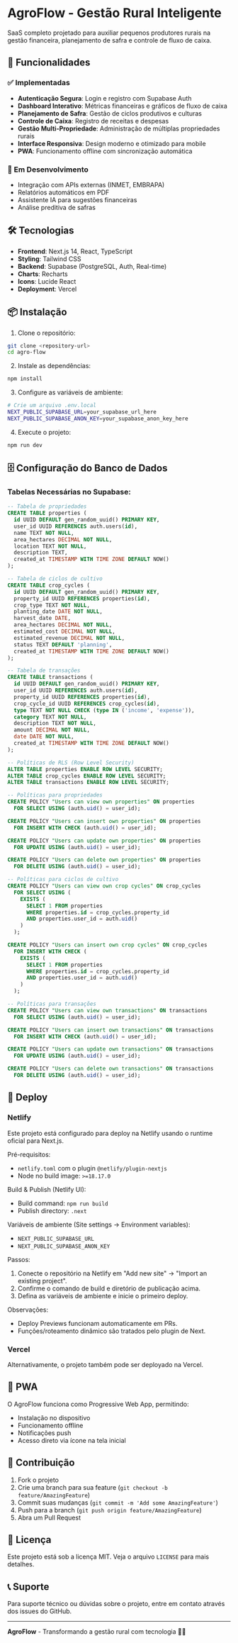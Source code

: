 # AgroFlow - Gestão Rural Inteligente

SaaS completo projetado para auxiliar pequenos produtores rurais na gestão financeira, planejamento de safra e controle de fluxo de caixa.

## 🚀 Funcionalidades

### ✅ Implementadas
- **Autenticação Segura**: Login e registro com Supabase Auth
- **Dashboard Interativo**: Métricas financeiras e gráficos de fluxo de caixa
- **Planejamento de Safra**: Gestão de ciclos produtivos e culturas
- **Controle de Caixa**: Registro de receitas e despesas
- **Gestão Multi-Propriedade**: Administração de múltiplas propriedades rurais
- **Interface Responsiva**: Design moderno e otimizado para mobile
- **PWA**: Funcionamento offline com sincronização automática

### 🔄 Em Desenvolvimento
- Integração com APIs externas (INMET, EMBRAPA)
- Relatórios automáticos em PDF
- Assistente IA para sugestões financeiras
- Análise preditiva de safras

## 🛠️ Tecnologias

- **Frontend**: Next.js 14, React, TypeScript
- **Styling**: Tailwind CSS
- **Backend**: Supabase (PostgreSQL, Auth, Real-time)
- **Charts**: Recharts
- **Icons**: Lucide React
- **Deployment**: Vercel

## 📦 Instalação

1. Clone o repositório:
```bash
git clone <repository-url>
cd agro-flow
```

2. Instale as dependências:
```bash
npm install
```

3. Configure as variáveis de ambiente:
```bash
# Crie um arquivo .env.local
NEXT_PUBLIC_SUPABASE_URL=your_supabase_url_here
NEXT_PUBLIC_SUPABASE_ANON_KEY=your_supabase_anon_key_here
```

4. Execute o projeto:
```bash
npm run dev
```

## 🗄️ Configuração do Banco de Dados

### Tabelas Necessárias no Supabase:

```sql
-- Tabela de propriedades
CREATE TABLE properties (
  id UUID DEFAULT gen_random_uuid() PRIMARY KEY,
  user_id UUID REFERENCES auth.users(id),
  name TEXT NOT NULL,
  area_hectares DECIMAL NOT NULL,
  location TEXT NOT NULL,
  description TEXT,
  created_at TIMESTAMP WITH TIME ZONE DEFAULT NOW()
);

-- Tabela de ciclos de cultivo
CREATE TABLE crop_cycles (
  id UUID DEFAULT gen_random_uuid() PRIMARY KEY,
  property_id UUID REFERENCES properties(id),
  crop_type TEXT NOT NULL,
  planting_date DATE NOT NULL,
  harvest_date DATE,
  area_hectares DECIMAL NOT NULL,
  estimated_cost DECIMAL NOT NULL,
  estimated_revenue DECIMAL NOT NULL,
  status TEXT DEFAULT 'planning',
  created_at TIMESTAMP WITH TIME ZONE DEFAULT NOW()
);

-- Tabela de transações
CREATE TABLE transactions (
  id UUID DEFAULT gen_random_uuid() PRIMARY KEY,
  user_id UUID REFERENCES auth.users(id),
  property_id UUID REFERENCES properties(id),
  crop_cycle_id UUID REFERENCES crop_cycles(id),
  type TEXT NOT NULL CHECK (type IN ('income', 'expense')),
  category TEXT NOT NULL,
  description TEXT NOT NULL,
  amount DECIMAL NOT NULL,
  date DATE NOT NULL,
  created_at TIMESTAMP WITH TIME ZONE DEFAULT NOW()
);

-- Políticas de RLS (Row Level Security)
ALTER TABLE properties ENABLE ROW LEVEL SECURITY;
ALTER TABLE crop_cycles ENABLE ROW LEVEL SECURITY;
ALTER TABLE transactions ENABLE ROW LEVEL SECURITY;

-- Políticas para propriedades
CREATE POLICY "Users can view own properties" ON properties
  FOR SELECT USING (auth.uid() = user_id);

CREATE POLICY "Users can insert own properties" ON properties
  FOR INSERT WITH CHECK (auth.uid() = user_id);

CREATE POLICY "Users can update own properties" ON properties
  FOR UPDATE USING (auth.uid() = user_id);

CREATE POLICY "Users can delete own properties" ON properties
  FOR DELETE USING (auth.uid() = user_id);

-- Políticas para ciclos de cultivo
CREATE POLICY "Users can view own crop cycles" ON crop_cycles
  FOR SELECT USING (
    EXISTS (
      SELECT 1 FROM properties 
      WHERE properties.id = crop_cycles.property_id 
      AND properties.user_id = auth.uid()
    )
  );

CREATE POLICY "Users can insert own crop cycles" ON crop_cycles
  FOR INSERT WITH CHECK (
    EXISTS (
      SELECT 1 FROM properties 
      WHERE properties.id = crop_cycles.property_id 
      AND properties.user_id = auth.uid()
    )
  );

-- Políticas para transações
CREATE POLICY "Users can view own transactions" ON transactions
  FOR SELECT USING (auth.uid() = user_id);

CREATE POLICY "Users can insert own transactions" ON transactions
  FOR INSERT WITH CHECK (auth.uid() = user_id);

CREATE POLICY "Users can update own transactions" ON transactions
  FOR UPDATE USING (auth.uid() = user_id);

CREATE POLICY "Users can delete own transactions" ON transactions
  FOR DELETE USING (auth.uid() = user_id);
```

## 🚀 Deploy

### Netlify
Este projeto está configurado para deploy na Netlify usando o runtime oficial para Next.js.

Pré-requisitos:
- `netlify.toml` com o plugin `@netlify/plugin-nextjs`
- Node no build image: `>=18.17.0`

Build & Publish (Netlify UI):
- Build command: `npm run build`
- Publish directory: `.next`

Variáveis de ambiente (Site settings → Environment variables):
- `NEXT_PUBLIC_SUPABASE_URL`
- `NEXT_PUBLIC_SUPABASE_ANON_KEY`

Passos:
1. Conecte o repositório na Netlify em "Add new site" → "Import an existing project".
2. Confirme o comando de build e diretório de publicação acima.
3. Defina as variáveis de ambiente e inicie o primeiro deploy.

Observações:
- Deploy Previews funcionam automaticamente em PRs.
- Funções/roteamento dinâmico são tratados pelo plugin de Next.

### Vercel
Alternativamente, o projeto também pode ser deployado na Vercel.

## 📱 PWA

O AgroFlow funciona como Progressive Web App, permitindo:
- Instalação no dispositivo
- Funcionamento offline
- Notificações push
- Acesso direto via ícone na tela inicial

## 🤝 Contribuição

1. Fork o projeto
2. Crie uma branch para sua feature (`git checkout -b feature/AmazingFeature`)
3. Commit suas mudanças (`git commit -m 'Add some AmazingFeature'`)
4. Push para a branch (`git push origin feature/AmazingFeature`)
5. Abra um Pull Request

## 📄 Licença

Este projeto está sob a licença MIT. Veja o arquivo `LICENSE` para mais detalhes.

## 📞 Suporte

Para suporte técnico ou dúvidas sobre o projeto, entre em contato através dos issues do GitHub.

---

**AgroFlow** - Transformando a gestão rural com tecnologia 🚜💚